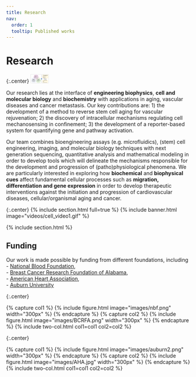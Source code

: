 ```yaml
---
title: Research
nav:
  order: 1
  tooltip: Published works
---
```


# <i class="fas fa-microscope"></i>Research

{:.center}
<img src="images/research/research_schematic.png" alt="drawing" width="50"/>


Our research lies at the interface of **engineering biophysics**, **cell and molecular biology** and **biochemistry** with applications in aging, vascular diseases and cancer metastasis. Our key contributions are: 1) the development of a method to reverse stem cell aging for vascular rejuvenation; 2) the discovery of intracellular mechanisms regulating cell mechanosensing in confinement; 3) the development of a reporter-based system for quantifying gene and pathway activation.

Our team combines bioengineering assays (e.g. microfluidics), (stem) cell engineering, imaging, and molecular biology techniques with next generation sequencing, quantitative analysis and mathematical modeling in order to develop tools which will delineate the mechanisms responsible for the development and progression of (patho)physiological phenomena. We are particularly interested in exploring how **biochemical** and **biophysical cues** affect fundamental cellular processes such as **migration, differentiation and gene expression** in order to develop therapeutic interventions against the initiation and progression of cardiovascular diseases, cellular/organismal aging and cancer.

{:.center}
{% include section.html full=true %}
{% include banner.html image="videos/cell_video1.gif" %}

{% include section.html %}

## Funding

Our work is made possible by funding from different foundations, including  
    - [National Blood Foundation](https://www.aabb.org/national-blood-foundation),  
    - [Breast Cancer Research Foundation of Alabama](https://www.bcrfa.org/),  
    - [American Heart Association](https://www.heart.org/),   
    - [Auburn University](https://cws.auburn.edu/ovpr)

{:.center}

{% capture col1 %}
{%
  include figure.html
  image="images/nbf.png"
  width="300px"
%}
{% endcapture %}
{% capture col2 %}
{%
  include figure.html
  image="images/BCRFA.png"
  width="300px"
%}
{% endcapture %}
{% include two-col.html col1=col1 col2=col2 %}

{:.center}

{% capture col1 %}
{%
  include figure.html
  image="images/auburn2.png"
  width="300px"
%}
{% endcapture %}
{% capture col2 %}
{%
  include figure.html
  image="images/AHA.jpg"
  width="300px"
%}
{% endcapture %}
{% include two-col.html col1=col1 col2=col2 %}


